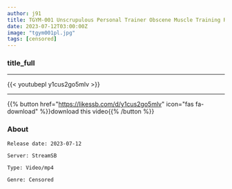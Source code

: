 ```yaml
---
author: j91
title: TGYM-001 Unscrupulous Personal Trainer Obscene Muscle Training Road To Little Macho Yuka Ichii
date: 2023-07-12T03:00:00Z
image: "tgym001pl.jpg"
tags: [censored]
---
```


### title_full
___

{{< youtubepl y1cus2go5mlv >}}
___

{{% button href="https://likessb.com/d/y1cus2go5mlv" icon="fas fa-download" %}}download this video{{% /button %}}
### About

`Release date: 2023-07-12`

`Server: StreamSB`

`Type: Video/mp4`

`Genre:	Censored`